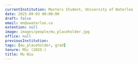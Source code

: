 ```yaml
---
currentInstitution: Masters Student, University of Waterloo
date: 2025-09-03 00:00:00
draft: false
email: mn@uwaterloo.ca
extention: null
image: images/people/mu_placeholder.jpg
office: null
previousInstitution: 
tags: [mu_placeholder, grad]
tenure: MSc (2025-)
title: Mu Niu
---
```


